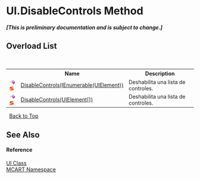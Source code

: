 # UI.DisableControls Method 
 _**\[This is preliminary documentation and is subject to change.\]**_


## Overload List
&nbsp;<table><tr><th></th><th>Name</th><th>Description</th></tr><tr><td>![Public method](media/pubmethod.gif "Public method")![Static member](media/static.gif "Static member")</td><td><a href="164acc91-8b63-0475-b7c9-25b1c3159d4d">DisableControls(IEnumerable(UIElement))</a></td><td>
Deshabilita una lista de controles.</td></tr><tr><td>![Public method](media/pubmethod.gif "Public method")![Static member](media/static.gif "Static member")</td><td><a href="0eebce1a-fb34-229c-a255-04edbc5c156a">DisableControls(UIElement[])</a></td><td>
Deshabilita una lista de controles.</td></tr></table>&nbsp;
<a href="#ui.disablecontrols-method">Back to Top</a>

## See Also


#### Reference
<a href="11cde9c6-a596-d602-594d-308b0ec41ea6">UI Class</a><br /><a href="89e7854f-fe6f-d208-fb0c-b17953422852">MCART Namespace</a><br />